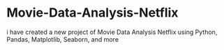 # Movie-Data-Analysis-Netflix
i have created a new project of Movie Data Analysis Netflix using Python, Pandas, Matplotlib, Seaborn, and more

